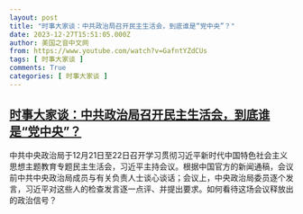 ```yaml
---
layout: post
title: "时事大家谈：中共政治局召开民主生活会，到底谁是“党中央”？"
date: 2023-12-27T15:51:05.000Z
author: 美国之音中文网
from: https://www.youtube.com/watch?v=GafntYZdCUs
tags: [ 时事大家谈 ]
comments: True
categories: [ 时事大家谈 ]
---
```

<!--1703692265000-->
[时事大家谈：中共政治局召开民主生活会，到底谁是“党中央”？](https://www.youtube.com/watch?v=GafntYZdCUs)
------

<div>
中共中央政治局于12月21日至22日召开学习贯彻习近平新时代中国特色社会主义思想主题教育专题民主生活会，习近平主持会议。根据中国官方的新闻通稿，会议前中共中央政治局成员与有关负责人士谈心谈话；会议上，中央政治局委员逐个发言，习近平对这些人的检查发言逐一点评、并提出要求。如何看待这场会议释放出的政治信号？
</div>
